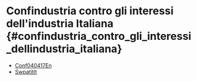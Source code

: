 # Confindustria contro gli interessi dell\'industria Italiana {#confindustria_contro_gli_interessi_dellindustria_italiana}

-   [Conf040417En](Conf040417En "wikilink")
-   [SwpatitIt](SwpatitIt "wikilink")
